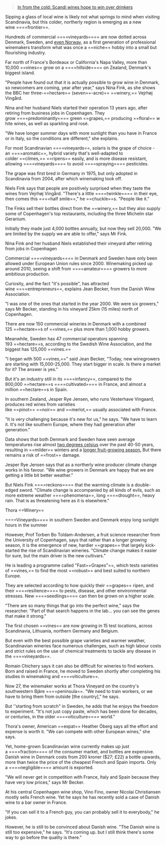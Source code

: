 >[In from the cold: Scandi wines hope to win over drinkers](https://www.bbc.com/news/articles/cx27w5q315ro)

Sipping a glass of local wine is likely not what springs to mind when visiting Scandinavia, but this colder, northerly region is emerging as a new wine ====frontier==.

Hundreds of commercial ====vineyards==== are now dotted across Denmark, Sweden, and [even Norway,](https://www.bbc.co.uk/news/business-61093929) as a first generation of professional winemakers transform what was once a ==niche== hobby into a small but flourishing industry.

Far north of France's Bordeaux or California's Napa Valley, more than 10,000 ==vines== grow on a ====hillside==== on Zealand, Denmark's biggest island.

"People have found out that it is actually possible to grow wine in Denmark, so newcomers are coming, year after year," says Nina Fink, as she shows the BBC her three-==hectare== (seven==-acre)== ==winery,== Vejrhøj Vingård.

Nina and her husband Niels started their operation 13 years ago, after retiring from business jobs in Copenhagen. They grow ====predominantly==== green ==grapes,== producing ==floral== white wines, as well as sparkling and rosé.

"We have longer summer days with more sunlight than you have in France or in Italy, so the conditions are different," she explains.

For most Scandinavian ====vineyards==, solaris is the grape of choice - an ====aromatic==, hybrid variety that's well-adapted to colder ==climes,== ==ripens== easily, and is more disease resistant, allowing ====vineyards==== to avoid ====spraying==== pesticides.

The grape was first bred in Germany in 1975, but only adopted in Scandinavia from 2004, after which winemaking took off.

Niels Fink says that people are positively surprised when they taste the wines from Vejrhøj Vingård. "There's a little ====twinkle==== in their eye, then comes this ====half smile==," he ==chuckle==s. "People like it."

The Finks sell their bottles direct from the ==winery,== but they also supply some of Copenhagen's top restaurants, including the three Michelin star Geranium.

Initially they made just 4,000 bottles annually, but now they sell 20,000. "We are limited by the supply we are able to offer," says Mr Fink.

Nina Fink and her husband Niels established their vineyard after retiring from jobs in Copenhagen

Commercial ====vineyards==== in Denmark and Sweden have only been allowed under European Union rules since 2000. Winemaking picked up around 2010, seeing a shift from ====amateur==== growers to more ambitious production.

Curiosity, and the fact "it's possible", has attracted wine ====entrepreneurs==, explains Jean Becker, from the Danish Wine Association.

"I was one of the ones that started in the year 2000. We were six growers," says Mr Becker, standing in his vineyard 25km (15 miles) north of Copenhagen.

There are now 150 commercial wineries in Denmark with a combined 125 ==hectare==s of ==vines,== plus more than 1,000 hobby growers.

Meanwhile, Sweden has 47 commercial operators spanning 193 ==hectare==s, according to the Swedish Wine Association, and the biggest has 125,000 ==vines.==

"I began with 500 ==vines,==" said Jean Becker, "Today, new winegrowers are starting with 15,000-25,000. They start bigger in scale. Is there a market for it? The answer is yes."

But it's an industry still in its ====infancy==, compared to the 800,000 ==hectare==s ====cultivated==== in France, and almost a million ==hectare==s in Spain.

In southern Zealand, Jesper Rye Jensen, who runs Vesterhave Vingaard, produces red wines from varieties like ==pinot== ==noir== and ==merlot,== usually associated with France.

"It is very challenging because it's new for us," he says. "We have to learn it. It's not like southern Europe, where they had generation after generation."

Data shows that both Denmark and Sweden have seen average temperatures rise almost [two degrees celsius](https://www.smhi.se/en/climate/climate-indicators/climate-indicators-temperature-1.91472) over the past 40-50 years, resulting in ==milder== winters and a [longer fruit-growing season.](https://www.smhi.se/en/climate/climate-indicators/climate-indicators-temperature-1.91472) But there remains a risk of ==frost== damage.

Jesper Rye Jensen says that as a northerly wine producer climate change works in his favour. "We wine growers in Denmark are happy that we are getting a little bit better weather."

But Niels Fink ====reckons==== that the warming climate is a double-edged sword. "Climate change is accompanied by all kinds of evils, such as more extreme weather ====phenomena==, long ====drought==, heavy rain. That is as threatening here as it is elsewhere."

Thora ==Winery==

====Vineyards==== in southern Sweden and Denmark enjoy long sunlight hours in the summer

However, Prof Torben Bo Toldam-Andersen, a fruit science researcher from the University of Copenhagen, says that rather than a longer growing season, it is the emergence of new, hardier ==grapes== that largely kick-started the rise of Scandinavian wineries. "Climate change makes it easier for sure, but the main driver is the new cultivars."

He is leading a programme called "Fast==Grapes"==, which tests varieties of ==vines,== to find the most ==robust== and best suited to northern Europe.

They are selected according to how quickly their ==grapes== ripen, and their ====resilience==== to pests, disease, and other environmental stresses. New ====seedlings==== can then be grown on a higher scale.

"There are so many things that go into the perfect wine," says the researcher. "Part of that search happens in the lab… you can see the genes that make it strong."

The first chosen ==vines== are now growing in 15 test locations, across Scandinavia, Lithuania, northern Germany and Belgium.

But even with the best possible grape varieties and warmer weather, Scandinavian wineries face numerous challenges, such as high labour costs and strict rules on the use of chemical treatments to tackle any disease in the ====vineyards==.

Romain Chichery says it can also be difficult for wineries to find workers. Born and raised in France, he moved to Sweden shortly after completing his studies in winemaking and ====viticulture==.

Now 27, the winemaker works at Thora Vineyard on the country's southwestern Bjäre ====peninsula==. "We need to train workers, or we have to bring them from outside [the country]," he says.

But ''starting from scratch" in Sweden, he adds that he enjoys the freedom to experiment. "It's not just copy paste, which has been done for decades, or centuries, in the older ====viticulture==== world."

Thora's owner, American ==expat== Heather Öberg says all the effort and expense is worth it. "We can compete with other European wines," she says.

Yet, home-grown Scandinavian wine currently makes up just a ====fraction==== of the consumer market, and bottles are expensive. Danish wine in Denmark costs from 200 kroner ($27; £22) a bottle upwards, more than twice the price of the cheapest French and Spain imports. Only a ====negligible==== amount is exported.

"We will never get in competition with France, Italy and Spain because they have very low prices," says Mr Becker.

At his central Copenhagen wine shop, Vino Fino, owner Nicolai Christiansen mostly sells French wine. Yet he says he has recently sold a case of Danish wine to a bar owner in France.

"If you can sell it to a French guy, you can probably sell it to everybody," he jokes.

However, he is still to be convinced about Danish wine. "The Danish wine is still too expensive," he says. "It's coming up. but I still think there's some way to go before the quality is there."
